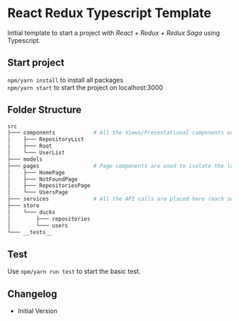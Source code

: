 # React Redux Typescript Template
Initial template to start a project with *React + Redux + Redux Saga* using Typescript.

## Start project
`npm/yarn install` to install all packages  
`npm/yarn start`  to start the project on localhost:3000

## Folder Structure
```bash
src
├─── components            # All the Views/Presentational components organized by folders (ComponentName/index.tsx)
│    ├─── RepositoryList
│    ├─── Root
│    └─── UserList
├─── models
├─── pages                 # Page components are used to isolate the logic components from presentational ones
│    ├─── HomePage
│    ├─── NotFoundPage
│    ├─── RepositoriesPage 
│    └─── UsersPage
├─── services              # All the API calls are placed here (each service on a specific file)
├─── store
│    └─── ducks
│        ├─── repositories
│        └─── users
└─── __tests__
```

## Test
Use `npm/yarn run test` to start the basic test.

## Changelog
- Initial Version
